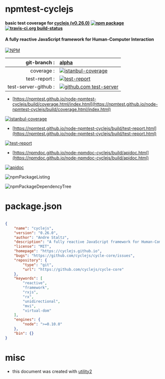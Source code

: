 # npmtest-cyclejs

#### basic test coverage for  [cyclejs (v0.26.0)](https://cyclejs.github.io)  [![npm package](https://img.shields.io/npm/v/npmtest-cyclejs.svg?style=flat-square)](https://www.npmjs.org/package/npmtest-cyclejs) [![travis-ci.org build-status](https://api.travis-ci.org/npmtest/node-npmtest-cyclejs.svg)](https://travis-ci.org/npmtest/node-npmtest-cyclejs)

#### A fully reactive JavaScript framework for Human-Computer Interaction

[![NPM](https://nodei.co/npm/cyclejs.png?downloads=true&downloadRank=true&stars=true)](https://www.npmjs.com/package/cyclejs)

| git-branch : | [alpha](https://github.com/npmtest/node-npmtest-cyclejs/tree/alpha)|
|--:|:--|
| coverage : | [![istanbul-coverage](https://npmtest.github.io/node-npmtest-cyclejs/build/coverage.badge.svg)](https://npmtest.github.io/node-npmtest-cyclejs/build/coverage.html/index.html)|
| test-report : | [![test-report](https://npmtest.github.io/node-npmtest-cyclejs/build/test-report.badge.svg)](https://npmtest.github.io/node-npmtest-cyclejs/build/test-report.html)|
| test-server-github : | [![github.com test-server](https://npmtest.github.io/node-npmtest-cyclejs/GitHub-Mark-32px.png)](https://npmtest.github.io/node-npmtest-cyclejs/build/app/index.html) | | build-artifacts : | [![build-artifacts](https://npmtest.github.io/node-npmtest-cyclejs/glyphicons_144_folder_open.png)](https://github.com/npmtest/node-npmtest-cyclejs/tree/gh-pages/build)|

- [https://npmtest.github.io/node-npmtest-cyclejs/build/coverage.html/index.html](https://npmtest.github.io/node-npmtest-cyclejs/build/coverage.html/index.html)

[![istanbul-coverage](https://npmtest.github.io/node-npmtest-cyclejs/build/screenCapture.buildCi.browser.%252Ftmp%252Fbuild%252Fcoverage.lib.html.png)](https://npmtest.github.io/node-npmtest-cyclejs/build/coverage.html/index.html)

- [https://npmtest.github.io/node-npmtest-cyclejs/build/test-report.html](https://npmtest.github.io/node-npmtest-cyclejs/build/test-report.html)

[![test-report](https://npmtest.github.io/node-npmtest-cyclejs/build/screenCapture.buildCi.browser.%252Ftmp%252Fbuild%252Ftest-report.html.png)](https://npmtest.github.io/node-npmtest-cyclejs/build/test-report.html)

- [https://npmdoc.github.io/node-npmdoc-cyclejs/build/apidoc.html](https://npmdoc.github.io/node-npmdoc-cyclejs/build/apidoc.html)

[![apidoc](https://npmdoc.github.io/node-npmdoc-cyclejs/build/screenCapture.buildCi.browser.%252Ftmp%252Fbuild%252Fapidoc.html.png)](https://npmdoc.github.io/node-npmdoc-cyclejs/build/apidoc.html)

![npmPackageListing](https://npmtest.github.io/node-npmtest-cyclejs/build/screenCapture.npmPackageListing.svg)

![npmPackageDependencyTree](https://npmtest.github.io/node-npmtest-cyclejs/build/screenCapture.npmPackageDependencyTree.svg)



# package.json

```json

{
    "name": "cyclejs",
    "version": "0.26.0",
    "author": "Andre Staltz",
    "description": "A fully reactive JavaScript framework for Human-Computer Interaction",
    "license": "MIT",
    "homepage": "https://cyclejs.github.io",
    "bugs": "https://github.com/cyclejs/cycle-core/issues",
    "repository": {
        "type": "git",
        "url": "https://github.com/cyclejs/cycle-core"
    },
    "keywords": [
        "reactive",
        "framework",
        "rxjs",
        "rx",
        "unidirectional",
        "mvi",
        "virtual-dom"
    ],
    "engines": {
        "node": ">=0.10.0"
    },
    "bin": {}
}
```



# misc
- this document was created with [utility2](https://github.com/kaizhu256/node-utility2)
